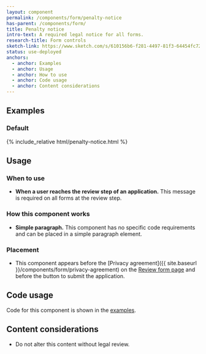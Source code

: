 ```yaml
---
layout: component
permalink: /components/form/penalty-notice
has-parent: /components/form/
title: Penalty notice
intro-text: A required legal notice for all forms.
research-title: Form controls
sketch-link: https://www.sketch.com/s/610156b6-f281-4497-81f3-64454fc72156/p/09A007F6-F20D-43A8-BC4C-4E75CC469C7B/canvas
status: use-deployed
anchors:
  - anchor: Examples
  - anchor: Usage
  - anchor: How to use
  - anchor: Code usage
  - anchor: Content considerations
---
```


## Examples

### Default

<div class="site-showcase">
  {% include_relative html/penalty-notice.html %}
</div>

## Usage

### When to use

* **When a user reaches the review step of an application.** This message is required on all forms at the review step. 

### How this component works

* **Simple paragraph.** This component has no specific code requirements and can be placed in a simple paragraph element.

### Placement

* This component appears before the [Privacy agreement]({{ site.baseurl }}/components/form/privacy-agreement) on the [Review form page]({{site.baseurl}}/templates/forms/review) and before the button to submit the application.

## Code usage

Code for this component is shown in the [examples](#examples).

## Content considerations

* Do not alter this content without legal review.